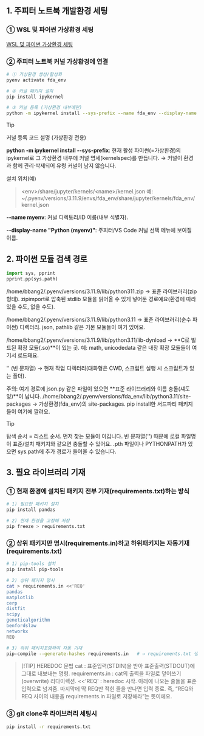 ## 1. 주피터 노트북 개발환경 세팅
### ① WSL 및 파이썬 가상환경 세팅
[WSL 및 파이썬 가상환경 세팅](https://github.com/samon3869/Costaurant/blob/main/env-settings.md)
### ② 주피터 노트북 커널 가상환경에 연결
```bash
# ① 가상환경 생성/활성화
pyenv activate fda_env

# ② 커널 패키지 설치
pip install ipykernel

# ③ 커널 등록 (가상환경 내부에만)
python -m ipykernel install --sys-prefix --name fda_env --display-name "Python 3.11.9 (fda_env)"
``` 

> [!TIP]
> 커널 등록 코드 설명 (가상환경 전용)
>
> **python -m ipykernel install --sys-prefix**:
> 현재 활성 파이썬(=가상환경)의 ipykernel로 그 가상환경 내부에 커널 명세(kernelspec)를 만듭니다. → 커널이 환경과 함께 관리·삭제되어 유령 커널이 남지 않습니다.
>
> 설치 위치(예)
> > \<env>/share/jupyter/kernels/\<name>/kernel.json
예: ~/.pyenv/versions/3.11.9/envs/fda_env/share/jupyter/kernels/fda_env/kernel.json
> 
> **--name myenv**: 커널 디렉토리/ID 이름(내부 식별자).
> 
> **--display-name "Python (myenv)"**: 주피터/VS Code 커널 선택 메뉴에 보여질 이름.


## 2. 파이썬 모듈 검색 경로

```python
import sys, pprint
pprint.pp(sys.path)
```

/home/bbang2/.pyenv/versions/3.11.9/lib/python311.zip
→ 표준 라이브러리(zip 형태). zipimport로 압축된 stdlib 모듈을 읽어올 수 있게 넣어둔 경로예요(환경에 따라 있을 수도, 없을 수도).

/home/bbang2/.pyenv/versions/3.11.9/lib/python3.11
→ 표준 라이브러리(순수 파이썬) 디렉터리. json, pathlib 같은 기본 모듈들이 여기 있어요.

/home/bbang2/.pyenv/versions/3.11.9/lib/python3.11/lib-dynload
→ **C로 빌드된 확장 모듈(.so)**이 있는 곳. 예: math, unicodedata 같은 내장 확장 모듈들이 여기서 로드돼요.

'' (빈 문자열)
→ 현재 작업 디렉터리(대화형은 CWD, 스크립트 실행 시 스크립트가 있는 폴더).

주의: 여기 경로에 json.py 같은 파일이 있으면 **표준 라이브러리와 이름 충돌(섀도잉)**이 납니다.
/home/bbang2/.pyenv/versions/fda_env/lib/python3.11/site-packages
→ 가상환경(fda_env)의 site-packages. pip install한 서드파티 패키지들이 여기에 깔려요.


> [!TIP]
> 탐색 순서 = 리스트 순서. 먼저 찾는 모듈이 이깁니다.
> 빈 문자열('') 때문에 로컬 파일명이 표준/설치 패키지와 같으면 충돌할 수 있어요.
> .pth 파일이나 PYTHONPATH가 있으면 sys.path에 추가 경로가 들어올 수 있습니다.

## 3. 필요 라이브러리 기재

### ① 현재 환경에 설치된 패키지 전부 기재(requirements.txt)하는 방식

```bash
# 1) 필요한 패키지 설치
pip install pandas

# 2) 현재 환경을 고정해 저장
pip freeze > requirements.txt
```

### ② 상위 패키지만 명시(requirements.in)하고 하위패키지는 자동기재(requirements.txt)

```bash
# 1) pip-tools 설치
pip install pip-tools

# 2) 상위 패키지 명시
cat > requirements.in <<'REQ'
pandas
matplotlib
cerp
distfit
scipy
geneticalgorithm
benfordslaw
networkx
REQ

# 3) 하위 패키지포함하여 자동 기재
pip-compile --generate-hashes requirements.in   # → requirements.txt 생성
```

> [!TIP] HEREDOC 문법
> cat : 표준입력(STDIN)을 받아 표준출력(STDOUT)에 그대로 내보내는 명령.
> requirements.in : cat의 출력을 파일로 덮어쓰기(overwrite) 리다이렉션.
> <<'REQ' : heredoc 시작. 아래에 나오는 줄들을 표준입력으로 넘겨줌. 마지막에 딱 REQ만 적힌 줄을 만나면 입력 종료.
> 즉, “REQ와 REQ 사이의 내용을 requirements.in 파일로 저장해라”는 뜻이에요.

### ③ git clone후 라이브러리 세팅시

```bash
pip install -r requirements.txt
```
